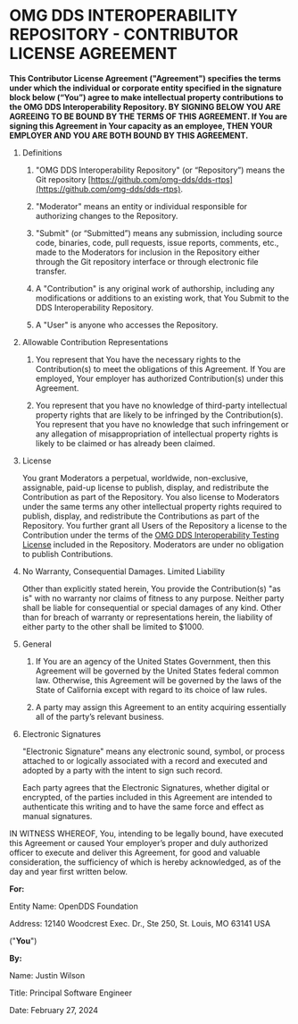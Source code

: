 # OMG DDS INTEROPERABILITY REPOSITORY - CONTRIBUTOR LICENSE AGREEMENT

**This Contributor License Agreement ("Agreement") specifies the terms under which the individual or corporate entity specified in the signature block below (“You”) agree to make intellectual property contributions to the OMG DDS Interoperability Repository.   BY SIGNING BELOW YOU ARE AGREEING TO BE BOUND BY THE TERMS OF THIS AGREEMENT. If You are signing this Agreement in Your capacity as an employee, THEN YOUR EMPLOYER AND YOU ARE BOTH BOUND BY THIS AGREEMENT.**

1. Definitions

    1. "OMG DDS Interoperability Repository" (or “Repository”) means the Git repository [https://github.com/omg-dds/dds-rtps](https://github.com/omg-dds/dds-rtps).

    2. "Moderator" means an entity or individual responsible for authorizing changes to the Repository.

    3. "Submit" (or “Submitted”) means any submission, including source code, binaries, code, pull requests, issue reports, comments, etc., made to the Moderators for inclusion in the Repository either through the Git repository interface or through electronic file transfer.

    4. A "Contribution" is any original work of authorship, including any modifications or additions to an existing work, that You Submit to the DDS Interoperability Repository.

    5. A "User" is anyone who accesses the Repository.

2. Allowable Contribution Representations

    1. You represent that You have the necessary rights to the Contribution(s) to meet the obligations of this Agreement.  If You are employed, Your employer has authorized Contribution(s) under this Agreement.

    2. You represent that you have no knowledge of third-party intellectual property rights that are likely to be infringed by the Contribution(s).  You represent that you have no knowledge that such infringement or any allegation of misappropriation of intellectual property rights is likely to be claimed or has already been claimed.

3. License

    You grant Moderators a perpetual, worldwide, non-exclusive, assignable, paid-up license to publish, display, and redistribute the Contribution as part of the Repository.  You also license to Moderators under the same terms any other intellectual property rights required to publish, display, and redistribute the Contributions as part of the Repository.  You further grant all Users of the Repository a license to the Contribution under the terms of the [OMG DDS Interoperability Testing License](../LICENSE.md) included in the Repository.  Moderators are under no obligation to publish Contributions.

4. No Warranty, Consequential Damages.  Limited Liability

    Other than explicitly stated herein, You provide the Contribution(s) "as is" with no warranty nor claims of fitness to any purpose.  Neither party shall be liable for consequential or special damages of any kind.  Other than for breach of warranty or representations herein, the liability of either party to the other shall be limited to $1000.

5. General

    1. If You are an agency of the United States Government, then this Agreement will be governed by the United States federal common law.  Otherwise, this Agreement will be governed by the laws of the State of California except with regard to its choice of law rules.

    2. A party may assign this Agreement to an entity acquiring essentially all of the party’s relevant business.

6. Electronic Signatures

    "Electronic Signature" means any electronic sound, symbol, or process attached to or logically associated with a record and executed and adopted by a party with the intent to sign such record.

    Each party agrees that the Electronic Signatures, whether digital or encrypted, of the parties included in this Agreement are intended to authenticate this writing and to have the same force and effect as manual signatures.


IN WITNESS WHEREOF, You, intending to be legally bound, have executed this Agreement or caused Your employer’s proper and duly authorized officer to execute and deliver this Agreement, for good and valuable consideration, the sufficiency of which is hereby acknowledged, as of the day and year first written below.

**For:**

Entity Name:  OpenDDS Foundation

Address:      12140 Woodcrest Exec. Dr., Ste 250, St. Louis, MO 63141 USA

 ("**You**")

**By:**

Name:  Justin Wilson

Title: Principal Software Engineer

Date:  February 27, 2024
